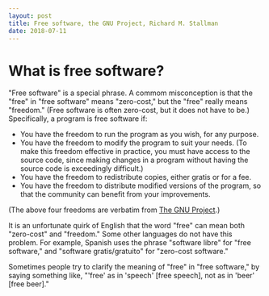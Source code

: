 ```yaml
---
layout: post
title: Free software, the GNU Project, Richard M. Stallman
date: 2018-07-11
---
```


# What is free software?

"Free software" is a special phrase. A commom misconception is that the "free" in "free software" means "zero-cost," but the "free" really means "freedom." (Free software is often zero-cost, but it does not have to be.) Specifically, a program is free software if:

* You have the freedom to run the program as you wish, for any purpose.
* You have the freedom to modify the program to suit your needs. (To make this freedom effective in practice, you must have access to the source code, since making changes in a program without having the source code is exceedingly difficult.)
* You have the freedom to redistribute copies, either gratis or for a fee.
* You have the freedom to distribute modified versions of the program, so that the community can benefit from your improvements.

(The above four freedoms are verbatim from [The GNU Project](https://www.gnu.org/gnu/thegnuproject.en.html).)

It is an unfortunate quirk of English that the word "free" can mean both "zero-cost" and "freedom." Some other languages do not have this problem. For example, Spanish uses the phrase "software libre" for "free software," and "software gratis/gratuito" for "zero-cost software."

Sometimes people try to clarify the meaning of "free" in "free software," by saying something like, "'free' as in 'speech' [free speech], not as in 'beer' [free beer]."
